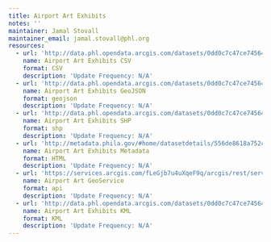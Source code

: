 ```yaml
---
title: Airport Art Exhibits
notes: ''
maintainer: Jamal Stovall
maintainer_email: jamal.stovall@phl.org
resources:
  - url: 'http://data.phl.opendata.arcgis.com/datasets/0dd0c7c47ce7456493fb4e49a69326e3_0.csv'
    name: Airport Art Exhibits CSV
    format: CSV
    description: 'Update Frequency: N/A'
  - url: 'http://data.phl.opendata.arcgis.com/datasets/0dd0c7c47ce7456493fb4e49a69326e3_0.geojson'
    name: Airport Art Exhibits GeoJSON
    format: geojson
    description: 'Update Frequency: N/A'
  - url: 'http://data.phl.opendata.arcgis.com/datasets/0dd0c7c47ce7456493fb4e49a69326e3_0.zip'
    name: Airport Art Exhibits SHP
    format: shp
    description: 'Update Frequency: N/A'
  - url: 'http://metadata.phila.gov/#home/datasetdetails/556de8618a752c74635b9164/representationdetails/556de87ab65b48002d9cb7e2/'
    name: Airport Art Exhibits Metadata
    format: HTML
    description: 'Update Frequency: N/A'
  - url: 'https://services.arcgis.com/fLeGjb7u4uXqeF9q/arcgis/rest/services/Art/FeatureServer/0/query?outFields=*&where=1%3D1'
    name: Airport Art GeoService
    format: api
    description: 'Update Frequency: N/A'
  - url: 'http://data.phl.opendata.arcgis.com/datasets/0dd0c7c47ce7456493fb4e49a69326e3_0.kml'
    name: Airport Art Exhibits KML
    format: KML
    description: 'Update Frequency: N/A'
---
```

